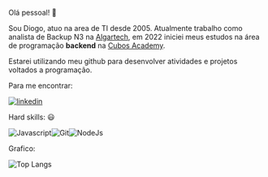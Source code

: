 Olá pessoal! 👋

Sou Diogo, atuo na area de TI desde 2005. Atualmente trabalho como analista de Backup N3 na [Algartech](https://algartech.com/pt/), em 2022 iniciei meus estudos na área de programação **backend** na [Cubos Academy](https://cubos.academy).

Estarei utilizando meu github para desenvolver atividades e projetos voltados a programação.


Para me encontrar:

[![linkedin](https://img.shields.io/badge/LinkedIn-0077B5?style=for-the-badge&logo=linkedin&logoColor=white)](https://www.linkedin.com/in/diogoyeggli/)

Hard skills: 😃

![Javascript](https://img.shields.io/badge/JavaScript-323330?style=for-the-badge&logo=javascript&logoColor=F7DF1E)![Git](https://img.shields.io/badge/GIT-323330?style=for-the-badge&logo=git&logoColor=red)![NodeJs](https://img.shields.io/badge/Node.js-323330?style=for-the-badge&logo=nodedotjs&logoColor=green)


Grafico:

![Top Langs](https://github-readme-stats.vercel.app/api/top-langs/?username=diogoyeggli&layout=compact&theme=radical)
